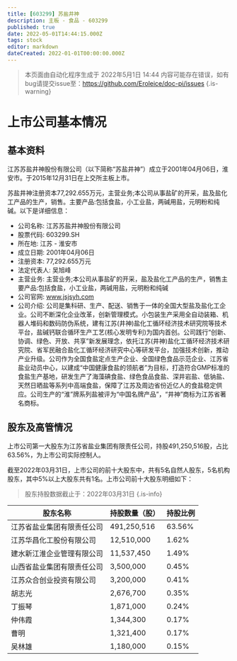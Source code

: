 ```yaml
---
title: [603299] 苏盐井神
description: 主板 - 食品 - 603299
published: true
date: 2022-05-01T14:44:15.000Z
tags: stock
editor: markdown
dateCreated: 2022-01-01T00:00:00.000Z
---
```


> 本页面由自动化程序生成于 2022年5月1日 14:44
> 内容可能存在错误，如有bug请提交issue至：https://github.com/Eroleice/doc-pi/issues
{.is-warning}

# 上市公司基本情况

## 基本资料

江苏苏盐井神股份有限公司（以下简称“苏盐井神”）成立于2001年04月06日，淮安市。于2015年12月31日在上交所主板上市。

苏盐井神注册资本77,292.655万元，主营业务;本公司从事盐矿的开采，盐及盐化工产品的生产，销售。主要产品:包括食盐，小工业盐，两碱用盐，元明粉和纯碱。以下是详细信息：

- 公司名称: 江苏苏盐井神股份有限公司
- 股票代码: 603299.SH
- 所在地: 江苏 - 淮安市
- 成立日期: 2001年04月06日
- 注册资本: 77,292.655万元
- 法定代表人: 吴旭峰
- 主营业务: 主营业务;本公司从事盐矿的开采，盐及盐化工产品的生产，销售主要产品:包括食盐，小工业盐，两碱用盐，元明粉和纯碱
- 公司官网: www.jsjsyh.com
- 公司介绍: 公司是集科研、生产、配送、销售于一体的全国大型盐及盐化工企业。公司不断深化企业改革，创新管理模式。小包装生产采用全自动装箱、机器人堆码和数码防伪系统，建有江苏(井神)盐化工循环经济技术研究院等技术平台，盐碱钙联合循环生产工艺(核心发明专利)为国内首创。公司践行“创新、协调、绿色、开放、共享”新发展理念，依托江苏(井神)盐化工循环经济技术研究院、省军民融合盐化工循环经济研究中心等研发平台，加强技术创新，推动产业升级。公司作为全国食盐定点生产企业、全国绿色食品示范企业、江苏省盐业动员中心，以建成“中国健康食盐的领航者”为目标，打造符合GMP标准的食盐生产基地，研发生产了海藻碘食盐、绿色食品食盐、深井岩盐、低钠盐、天然日晒盐等系列中高端食盐，保障了江苏及周边省份近亿人的食盐稳定供应。公司生产的“淮”牌系列盐被评为“中国名牌产品”，“井神”商标为江苏省著名商标。


## 股东及高管情况

上市公司第一大股东为江苏省盐业集团有限责任公司，持股491,250,516股，占比63.56%，为上市公司实际控制人。

截至2022年03月31日，上市公司的前十大股东中，共有5名自然人股东，5名机构股东，其中5%以上大股东共有1名。上市公司前十大股东明细如下：

> 股东持股数据截止于：2022年03月31日
{.is-info}

| 股东名称 | 持股数量（股） | 持股比例 |
| --- | --- | --- |
| 江苏省盐业集团有限责任公司 | 491,250,516 | 63.56% |
| 江苏华昌化工股份有限公司 | 12,510,000 | 1.62% |
| 建水新江淮企业管理有限公司 | 11,537,450 | 1.49% |
| 山西省盐业集团有限责任公司 | 3,500,000 | 0.45% |
| 江苏众合创业投资有限公司 | 3,200,000 | 0.41% |
| 胡志光 | 2,676,700 | 0.35% |
| 丁振琴 | 1,871,000 | 0.24% |
| 仲伟霞 | 1,344,300 | 0.17% |
| 曹明 | 1,321,400 | 0.17% |
| 吴林雄 | 1,180,000 | 0.15% |




